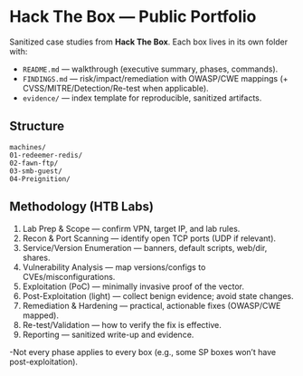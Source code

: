 # Hack The Box — Public Portfolio

Sanitized case studies from **Hack The Box**. Each box lives in its own folder with:

- `README.md` — walkthrough (executive summary, phases, commands).
- `FINDINGS.md` — risk/impact/remediation with OWASP/CWE mappings (+ CVSS/MITRE/Detection/Re-test when applicable).
- `evidence/` — index template for reproducible, sanitized artifacts.

## Structure

```
machines/
01-redeemer-redis/
02-fawn-ftp/
03-smb-guest/
04-Preignition/

```

## Methodology (HTB Labs)

1) Lab Prep & Scope — confirm VPN, target IP, and lab rules.
2) Recon & Port Scanning — identify open TCP ports (UDP if relevant).
3) Service/Version Enumeration — banners, default scripts, web/dir, shares.
4) Vulnerability Analysis — map versions/configs to CVEs/misconfigurations.
5) Exploitation (PoC) — minimally invasive proof of the vector.
6) Post-Exploitation (light) — collect benign evidence; avoid state changes.
7) Remediation & Hardening — practical, actionable fixes (OWASP/CWE mapped).
8) Re-test/Validation — how to verify the fix is effective.
9) Reporting — sanitized write-up and evidence.

-Not every phase applies to every box (e.g., some SP boxes won’t have post-exploitation).
